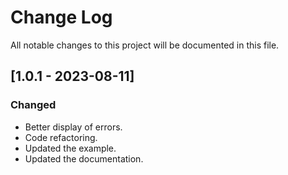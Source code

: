 # Change Log

All notable changes to this project will be documented in this file.

## [1.0.1 - 2023-08-11]

### Changed

- Better display of errors.
- Code refactoring.
- Updated the example.
- Updated the documentation.
